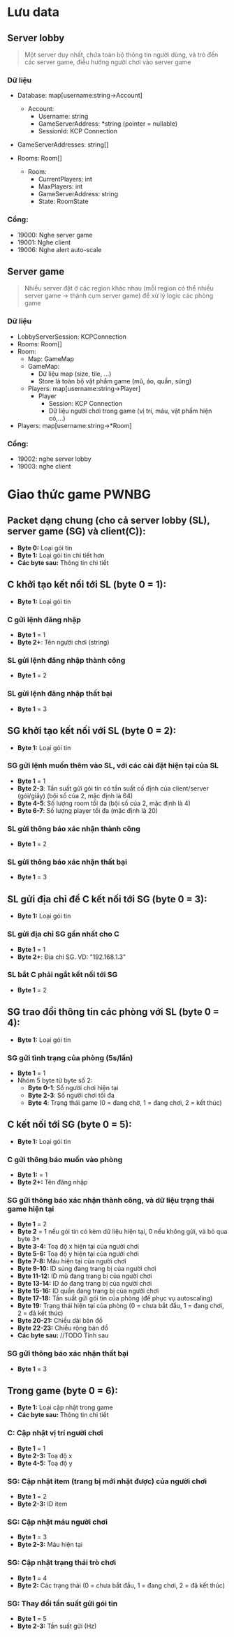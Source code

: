 # Lưu data

## Server lobby

> Một server duy nhất, chứa toàn bộ thông tin người dùng, và trỏ đến các server game, điều hướng người chơi vào server game

### Dữ liệu

- Database: map[username:string->Account]
  - Account:
    - Username: string
    - GameServerAddress: \*string (pointer = nullable)
    - SessionId: KCP Connection

- GameServerAddresses: string\[]
- Rooms: Room[]
  - Room:
    - CurrentPlayers: int
    - MaxPlayers: int
    - GameServerAddress: string
    - State: RoomState

### Cổng:

- 19000: Nghe server game
- 19001: Nghe client
- 19006: Nghe alert auto-scale

## Server game

> Nhiều server đặt ở các region khác nhau (mỗi region có thể nhiều server game -> thành cụm server game) để xử lý logic các phòng game

### Dữ liệu

- LobbyServerSession: KCPConnection
- Rooms: Room\[]
- Room:
  - Map: GameMap
  - GameMap:
    - Dữ liệu map (size, tile, ...)
    - Store là toàn bộ vật phẩm game (mũ, áo, quần, súng)
  - Players: map[username:string->Player]
    - Player
      - Session: KCP Connection
      - Dữ liệu người chơi trong game (vị trí, máu, vật phẩm hiện có,...)
- Players: map[username:string->*Room]

### Cổng:

-   19002: nghe server lobby
-   19003: nghe client

# Giao thức game PWNBG

## Packet dạng chung (cho cả server lobby (SL), server game (SG) và client(C)):

-   **Byte 0:** Loại gói tin
-   **Byte 1:** Loại gói tin chi tiết hơn
-   **Các byte sau:** Thông tin chi tiết

## C khởi tạo kết nối tới SL (byte 0 = 1):

-   **Byte 1:** Loại gói tin

### C gửi lệnh đăng nhập

-   **Byte 1** = 1
-   **Byte 2+**: Tên người chơi (string)

### SL gửi lệnh đăng nhập thành công

-   **Byte 1** = 2

### SL gửi lệnh đăng nhập thất bại

-   **Byte 1** = 3

## SG khởi tạo kết nối với SL (byte 0 = 2):

-   **Byte 1:** Loại gói tin

### SG gửi lệnh muốn thêm vào SL, với các cài đặt hiện tại của SL

-   **Byte 1** = 1
-   **Byte 2-3**: Tần suất gửi gói tin có tần suất cố định của client/server (gói/giây) (bội số của 2, mặc định là 64)
-   **Byte 4-5**: Số lượng room tối đa (bội số của 2, mặc định là 4)
-   **Byte 6-7**: Số lượng player tối đa (mặc định là 20)

### SL gửi thông báo xác nhận thành công

-   **Byte 1** = 2

### SL gửi thông báo xác nhận thất bại

-   **Byte 1** = 3

## SL gửi địa chỉ để C kết nối tới SG (byte 0 = 3):

-   **Byte 1:** Loại gói tin

### SL gửi địa chỉ SG gần nhất cho C

-   **Byte 1** = 1
-   **Byte 2+**: Địa chỉ SG. VD: "192.168.1.3"

### SL bắt C phải ngắt kết nối tới SG

-   **Byte 1** = 2

## SG trao đổi thông tin các phòng với SL (byte 0 = 4):

-   **Byte 1:** Loại gói tin

### SG gửi tình trạng của phòng (5s/lần)

- **Byte 1** = 1
- Nhóm 5 byte từ byte số 2:
  - **Byte 0-1**: Số người chơi hiện tại
  - **Byte 2-3**: Số người chơi tối đa
  - **Byte 4**: Trạng thái game (0 = đang chờ, 1 = đang chơi, 2 = kết thúc)

## C kết nối tới SG (byte 0 = 5):

-   **Byte 1:** Loại gói tin

### C gửi thông báo muốn vào phòng

- **Byte 1:** = 1
- **Byte 2+:** Tên đăng nhập

### SG gửi thông báo xác nhận thành công, và dữ liệu trạng thái game hiện tại

- **Byte 1** = 2
- **Byte 2** = 1 nếu gói tin có kèm dữ liệu hiện tại, 0 nếu không gửi, và bỏ qua byte 3+
- **Byte 3-4:** Toạ độ x hiện tại của người chơi
- **Byte 5-6:** Toạ độ y hiện tại của người chơi
- **Byte 7-8:** Máu hiện tại của người chơi
- **Byte 9-10:** ID súng đang trang bị của người chơi
- **Byte 11-12:** ID mũ đang trang bị của người chơi
- **Byte 13-14:** ID áo đang trang bị của người chơi
- **Byte 15-16:** ID quần đang trang bị của người chơi
- **Byte 17-18:** Tần suất gửi gói tin của phòng (để phục vụ autoscaling)
- **Byte 19:** Trạng thái hiện tại của phòng  (0 = chưa bắt đầu, 1 = đang chơi, 2 = đã kết thúc)
- **Byte 20-21:** Chiều dài bản đồ
- **Byte 22-23:** Chiều rộng bản đồ
- **Các byte sau:** //TODO Tính sau

### SG gửi thông báo xác nhận thất bại

-   **Byte 1** = 3

## Trong game (byte 0 = 6):

-   **Byte 1:** Loại cập nhật trong game
-   **Các byte sau:** Thông tin chi tiết

### C: Cập nhật vị trí người chơi

-   **Byte 1** = 1
-   **Byte 2-3:** Toạ độ x
-   **Byte 4-5:** Toạ độ y

### SG: Cập nhật item (trang bị mới nhặt được) của người chơi

-   **Byte 1** = 2
-   **Byte 2-3:** ID item

### SG: Cập nhật máu người chơi

- **Byte 1** = 3
- **Byte 2-3:** Máu hiện tại

### SG: Cập nhật trạng thái trò chơi

- **Byte 1** = 4
- **Byte 2:** Các trạng thái (0 = chưa bắt đầu, 1 = đang chơi, 2 = đã kết thúc)

### SG: Thay đổi tần suất gửi gói tin

- **Byte 1** = 5
- **Byte 2-3:** Tần suất gửi (Hz)